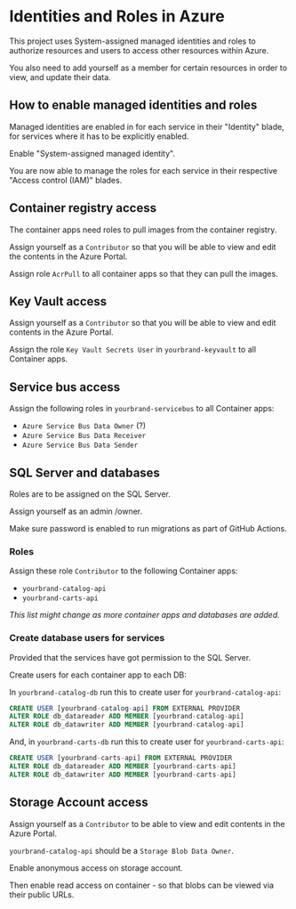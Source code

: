 # Identities and Roles in Azure

This project uses System-assigned managed identities and roles to authorize resources and users to access other resources within Azure.

You also need to add yourself as a member for certain resources in order to view, and update their data.

## How to enable managed identities and roles

Managed identities are enabled in for each service in their "Identity" blade, for services where it has to be explicitly enabled.

Enable "System-assigned managed identity".

You are now able to manage the roles for each service in their respective "Access control (IAM)" blades.

## Container registry access

The container apps need roles to pull images from the container registry.

Assign yourself as a ``Contributor`` so that you will be able to view and edit the contents in the Azure Portal.

Assign role ``AcrPull`` to all container apps so that they can pull the images.

## Key Vault access

Assign yourself as a ``Contributor`` so that you will be able to view and edit contents in the Azure Portal.

Assign the role ``Key Vault Secrets User`` in ``yourbrand-keyvault`` to all Container apps.

## Service bus access

Assign the following roles in ``yourbrand-servicebus`` to all Container apps:

* ``Azure Service Bus Data Owner`` (?)
* ``Azure Service Bus Data Receiver``
* ``Azure Service Bus Data Sender``

## SQL Server and databases

Roles are to be assigned on the SQL Server.

Assign yourself as an admin /owner.

Make sure password is enabled to run migrations as part of GitHub Actions.

### Roles

Assign these role ``Contributor`` to the following Container apps:

* ``yourbrand-catalog-api``
* ``yourbrand-carts-api``

_This list might change as more  container apps and databases are added._

### Create database users for services

Provided that the services have got permission to the SQL Server.

Create users for each container app to each DB:

In ``yourbrand-catalog-db`` run this to create user for ``yourbrand-catalog-api``:

```sql
CREATE USER [yourbrand-catalog-api] FROM EXTERNAL PROVIDER
ALTER ROLE db_datareader ADD MEMBER [yourbrand-catalog-api]
ALTER ROLE db_datawriter ADD MEMBER [yourbrand-catalog-api]
```

And, in ``yourbrand-carts-db`` run this to create user for ``yourbrand-carts-api``:

```sql
CREATE USER [yourbrand-carts-api] FROM EXTERNAL PROVIDER
ALTER ROLE db_datareader ADD MEMBER [yourbrand-carts-api]
ALTER ROLE db_datawriter ADD MEMBER [yourbrand-carts-api]
```

## Storage Account access

Assign yourself as a ``Contributor`` to be able to view and edit contents in the Azure Portal.

``yourbrand-catalog-api`` should be a ``Storage Blob Data Owner``.

Enable anonymous access on storage account.

Then enable read access on container - so that blobs can be viewed via their public URLs.
